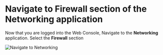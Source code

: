 # Navigate to Firewall section of the Networking application
Now that you are logged into the Web Console,
Navigate to the **Networking** application.
Select the **Firewall** section

![Navigate to Networking](/smcbrien/scenarios/webconsole-firewall/assets/Nav-Networking.png)
